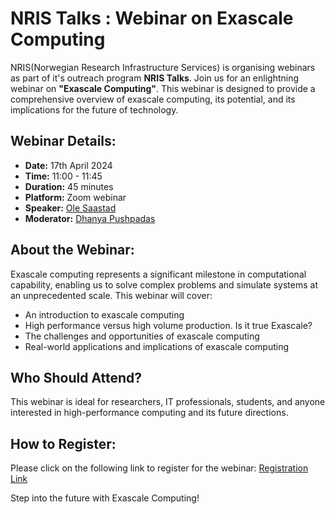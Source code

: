# NRIS Talks : Webinar on Exascale Computing

NRIS(Norwegian Research Infrastructure Services) is organising  webinars as part of it's outreach program **NRIS Talks**. Join us for an enlightning webinar on **"Exascale Computing"**. This webinar is designed to provide a comprehensive overview of exascale computing, its potential, and its implications for the future of technology.

## Webinar Details:

- **Date:** 17th April 2024
- **Time:** 11:00 - 11:45
- **Duration:** 45 minutes
- **Platform:** Zoom webinar
- **Speaker:** [Ole Saastad](https://www.usit.uio.no/om/organisasjon/ffu/bt/ansatte/olews/)
- **Moderator:** [Dhanya Pushpadas](https://www.uib.no/en/persons/Dhanya.Pushpadas)

## About the Webinar:

Exascale computing represents a significant milestone in computational capability, enabling us to solve complex problems and simulate systems at an unprecedented scale. This webinar will cover:

- An introduction to exascale computing
- High performance versus high volume production. Is it true Exascale?
- The challenges and opportunities of exascale computing
- Real-world applications and implications of exascale computing

## Who Should Attend?

This webinar is ideal for researchers, IT professionals, students, and anyone interested in high-performance computing and its future directions.

## How to Register:

Please click on the following link to register for the webinar: [Registration Link](https://uib.zoom.us/webinar/register/WN_JpWBHWlcR8G9NmOsUpi66A#/registration)

Step into the future with Exascale Computing!
